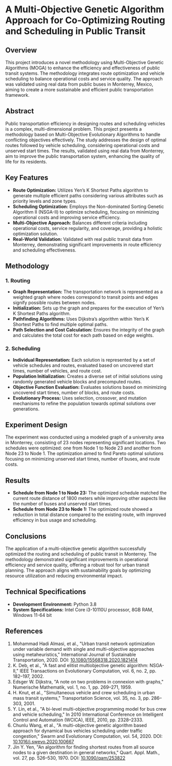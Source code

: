# A Multi-Objective Genetic Algorithm Approach for Co-Optimizing Routing and Scheduling in Public Transit

## Overview

This project introduces a novel methodology using Multi-Objective Genetic Algorithms (MOGA) to enhance the efficiency and effectiveness of public transit systems. The methodology integrates route optimization and vehicle scheduling to balance operational costs and service quality. The approach was validated using real data from public buses in Monterrey, Mexico, aiming to create a more sustainable and efficient public transportation framework.

## Abstract

Public transportation efficiency in designing routes and scheduling vehicles is a complex, multi-dimensional problem. This project presents a methodology based on Multi-Objective Evolutionary Algorithms to handle conflicting objectives effectively. The study addresses the design of optimal routes followed by vehicle scheduling, considering operational costs and unserved start times. The results, validated using real data from Monterrey, aim to improve the public transportation system, enhancing the quality of life for its residents.

## Key Features

- **Route Optimization:** Utilizes Yen’s K Shortest Paths algorithm to generate multiple efficient paths considering various attributes such as priority levels and zone types.
- **Scheduling Optimization:** Employs the Non-dominated Sorting Genetic Algorithm II (NSGA-II) to optimize scheduling, focusing on minimizing operational costs and improving service efficiency.
- **Multi-Objective Approach:** Balances different criteria including operational costs, service regularity, and coverage, providing a holistic optimization solution.
- **Real-World Validation:** Validated with real public transit data from Monterrey, demonstrating significant improvements in route efficiency and scheduling effectiveness.

## Methodology

### 1. Routing

- **Graph Representation:** The transportation network is represented as a weighted graph where nodes correspond to transit points and edges signify possible routes between nodes.
- **Initialization:** Sets up the graph and prepares for the execution of Yen’s K Shortest Paths algorithm.
- **Pathfinding Algorithms:** Uses Dijkstra’s algorithm within Yen’s K Shortest Paths to find multiple optimal paths.
- **Path Selection and Cost Calculation:** Ensures the integrity of the graph and calculates the total cost for each path based on edge weights.

### 2. Scheduling

- **Individual Representation:** Each solution is represented by a set of vehicle schedules and routes, evaluated based on uncovered start times, number of vehicles, and route cost.
- **Population Initialization:** Creates a diverse set of initial solutions using randomly generated vehicle blocks and precomputed routes.
- **Objective Function Evaluation:** Evaluates solutions based on minimizing uncovered start times, number of blocks, and route costs.
- **Evolutionary Process:** Uses selection, crossover, and mutation mechanisms to refine the population towards optimal solutions over generations.

## Experiment Design

The experiment was conducted using a modeled graph of a university area in Monterrey, consisting of 23 nodes representing significant locations. Two schedules were optimized: one from Node 1 to Node 23 and another from Node 23 to Node 1. The optimization aimed to find Pareto optimal solutions focusing on minimizing unserved start times, number of buses, and route costs.

## Results

- **Schedule from Node 1 to Node 23:** The optimized schedule matched the current route distance of 1800 meters while improving other aspects like the number of buses and unserved start times.
- **Schedule from Node 23 to Node 1:** The optimized route showed a reduction in total distance compared to the existing route, with improved efficiency in bus usage and scheduling.

## Conclusions

The application of a multi-objective genetic algorithm successfully optimized the routing and scheduling of public transit in Monterrey. The methodology demonstrated significant improvements in operational efficiency and service quality, offering a robust tool for urban transit planning. The approach aligns with sustainability goals by optimizing resource utilization and reducing environmental impact.

## Technical Specifications

- **Development Environment:** Python 3.8
- **System Specifications:** Intel Core i3-10110U processor, 8GB RAM, Windows 11-64 bit

## References

1. Mohammad Hadi Almasi, et al., "Urban transit network optimization under variable demand with single and multi-objective approaches using metaheuristics," International Journal of Sustainable Transportation, 2020. DOI: [10.1080/15568318.2020.1821414](https://doi.org/10.1080/15568318.2020.1821414)
2. K. Deb, et al., "A fast and elitist multiobjective genetic algorithm: NSGA-II," IEEE Transactions on Evolutionary Computation, vol. 6, no. 2, pp. 182–197, 2002.
3. Edsger W. Dijkstra, "A note on two problems in connexion with graphs," Numerische Mathematik, vol. 1, no. 1, pp. 269–271, 1959.
4. H. Knut, et al., "Simultaneous vehicle and crew scheduling in urban mass transit systems," Transportation Science, vol. 35, no. 3, pp. 286–303, 2001.
5. Y. Lin, et al., "A bi-level multi-objective programming model for bus crew and vehicle scheduling," In 2010 International Conference on Intelligent Control and Automation (WCICA), IEEE, 2010, pp. 2328–2333.
6. Chunlu Wang, et al., "A multi-objective genetic algorithm based approach for dynamical bus vehicles scheduling under traffic congestion," Swarm and Evolutionary Computation, vol. 54, 2020. DOI: [10.1016/j.swevo.2020.100667](https://doi.org/10.1016/j.swevo.2020.100667)
7. Jin Y. Yen, "An algorithm for finding shortest routes from all source nodes to a given destination in general networks," Quart. Appl. Math., vol. 27, pp. 526–530, 1970. DOI: [10.1090/qam/253822](https://doi.org/10.1090/qam/253822)
